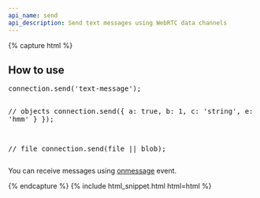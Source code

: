 ```yaml
---
api_name: send
api_description: Send text messages using WebRTC data channels
---
```


{% capture html %}

<section>
    <h2>How to use</h2>
    <pre>
connection.send('text-message');

// objects
connection.send({
    a: true,
    b: 1,
    c: 'string',
    e: {
        hello: 'hmm'
    }
});

// file
connection.send(file || blob);
</pre>
    <p>You can receive messages using <a href="/docs/onmessage/">onmessage</a> event.</p>
</section>

{% endcapture %}
{% include html_snippet.html html=html %}
